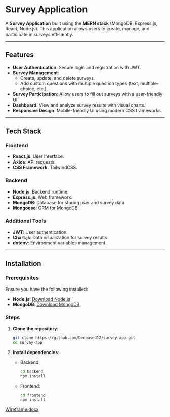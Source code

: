 # Survey Application

A **Survey Application** built using the **MERN stack** (MongoDB, Express.js, React, Node.js). This application allows users to create, manage, and participate in surveys efficiently.

---

## Features

- **User Authentication**: Secure login and registration with JWT.
- **Survey Management**: 
  - Create, update, and delete surveys.
  - Add custom questions with multiple question types (text, multiple-choice, etc.).
- **Survey Participation**: Allow users to fill out surveys with a user-friendly UI.
- **Dashboard**: View and analyze survey results with visual charts.
- **Responsive Design**: Mobile-friendly UI using modern CSS frameworks.

---

## Tech Stack

### Frontend
- **React.js**: User Interface.
- **Axios**: API requests.
- **CSS Framework**: TailwindCSS.

### Backend
- **Node.js**: Backend runtime.
- **Express.js**: Web framework.
- **MongoDB**: Database for storing user and survey data.
- **Mongoose**: ORM for MongoDB.

### Additional Tools
- **JWT**: User authentication.
- **Chart.js**: Data visualization for survey results.
- **dotenv**: Environment variables management.

---

## Installation

### Prerequisites
Ensure you have the following installed:
- **Node.js**: [Download Node.js](https://nodejs.org)
- **MongoDB**: [Download MongoDB](https://www.mongodb.com/try/download/community)

### Steps

1. **Clone the repository**:
   ```bash
   git clone https://github.com/Deceased12/survey-app.git
   cd survey-app
   ```

2. **Install dependencies**:
   - Backend:
     ```bash
     cd backend
     npm install
     ```
   - Frontend:
     ```bash
     cd frontend
     npm install
     ```
[Wireframe.docx](https://github.com/user-attachments/files/17781077/Wireframe.docx)
